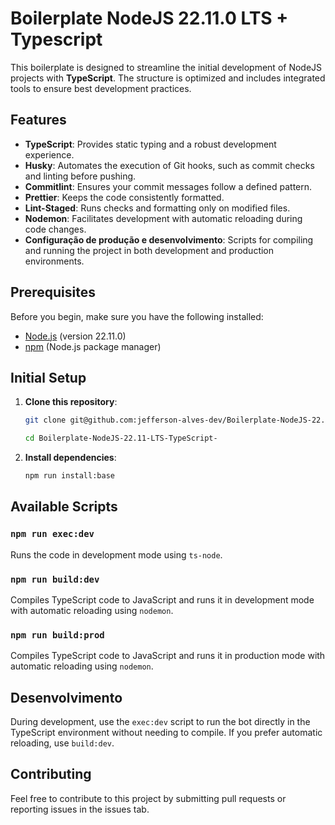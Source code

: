 # Boilerplate NodeJS 22.11.0 LTS + Typescript

This boilerplate is designed to streamline the initial development of NodeJS projects with **TypeScript**. The structure is optimized and includes integrated tools to ensure best development practices.

## Features

- **TypeScript**: Provides static typing and a robust development experience.
- **Husky**: Automates the execution of Git hooks, such as commit checks and linting before pushing.
- **Commitlint**: Ensures your commit messages follow a defined pattern.
- **Prettier**: Keeps the code consistently formatted.
- **Lint-Staged**: Runs checks and formatting only on modified files.
- **Nodemon**: Facilitates development with automatic reloading during code changes.
- **Configuração de produção e desenvolvimento**: Scripts for compiling and running the project in both development and production environments.

## Prerequisites

Before you begin, make sure you have the following installed:

- [Node.js](https://nodejs.org/) (version 22.11.0)
- [npm](https://www.npmjs.com/) (Node.js package manager)

## Initial Setup

1. **Clone this repository**:

   ```bash
   git clone git@github.com:jefferson-alves-dev/Boilerplate-NodeJS-22.11-LTS-TypeScript-.git
   ```

   ```bash
   cd Boilerplate-NodeJS-22.11-LTS-TypeScript-
   ```

2. **Install dependencies**:

   ```bash
   npm run install:base
   ```

## Available Scripts

### `npm run exec:dev`

Runs the code in development mode using `ts-node`.

### `npm run build:dev`

Compiles TypeScript code to JavaScript and runs it in development mode with automatic reloading using `nodemon`.

### `npm run build:prod`

Compiles TypeScript code to JavaScript and runs it in production mode with automatic reloading using `nodemon`.

## Desenvolvimento

During development, use the `exec:dev` script to run the bot directly in the TypeScript environment without needing to compile.
If you prefer automatic reloading, use `build:dev`.

## Contributing

Feel free to contribute to this project by submitting pull requests or reporting issues in the issues tab.
